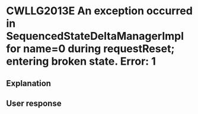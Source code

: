 # CWLLG2013E An exception occurred in SequencedStateDeltaManagerImpl for name=0 during requestReset; entering broken state. Error: 1

## Explanation

## User response